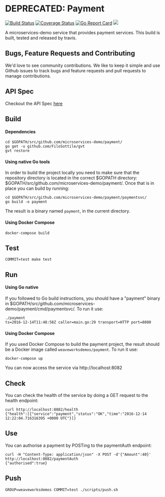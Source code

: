 # DEPRECATED: Payment
[![Build Status](https://travis-ci.org/microservices-demo/payment.svg?branch=master)](https://travis-ci.org/microservices-demo/payment)
[![Coverage Status](https://coveralls.io/repos/github/microservices-demo/payment/badge.svg?branch=master)](https://coveralls.io/github/microservices-demo/payment?branch=master)
[![Go Report Card](https://goreportcard.com/badge/github.com/microservices-demo/user)](https://goreportcard.com/report/github.com/microservices-demo/user)
[![](https://images.microbadger.com/badges/image/weaveworksdemos/payment.svg)](http://microbadger.com/images/weaveworksdemos/payment "Get your own image badge on microbadger.com")

A microservices-demo service that provides payment services.
This build is built, tested and released by travis.

## Bugs, Feature Requests and Contributing
We'd love to see community contributions. We like to keep it simple and use Github issues to track bugs and feature requests and pull requests to manage contributions.

## API Spec

Checkout the API Spec [here](http://microservices-demo.github.io/api/index?url=https://raw.githubusercontent.com/microservices-demo/payment/master/api-spec/payment.json)

## Build

#### Dependencies
```
cd $GOPATH/src/github.com/microservices-demo/payment/
go get -u github.com/FiloSottile/gvt
gvt restore
```

#### Using native Go tools
In order to build the project locally you need to make sure that the repository directory is located in the correct
$GOPATH directory: $GOPATH/src/github.com/microservices-demo/payment/. Once that is in place you can build by running:

```
cd $GOPATH/src/github.com/microservices-demo/payment/paymentsvc/
go build -o payment
```

The result is a binary named `payment`, in the current directory.

#### Using Docker Compose
`docker-compose build`

## Test
`COMMIT=test make test`

## Run 

#### Using Go native

If you followed to Go build instructions, you should have a "payment" binary in $GOPATH/src/github.com/microservices-demo/payment/cmd/paymentsvc/.
To run it use:
```
./payment
ts=2016-12-14T11:48:58Z caller=main.go:29 transport=HTTP port=8080
```

#### Using Docker Compose

If you used Docker Compose to build the payment project, the result should be a Docker image called `weaveworksdemos/payment`.
To run it use:
```
docker-compose up
```

You can now access the service via http://localhost:8082

## Check

You can check the health of the service by doing a GET request to the health endpoint:

```
curl http://localhost:8082/health
{"health":[{"service":"payment","status":"OK","time":"2016-12-14 12:22:04.716316395 +0000 UTC"}]}
```

## Use

You can authorise a payment by POSTing to the paymentAuth endpoint:

```
curl -H "Content-Type: application/json" -X POST -d'{"Amount":40}'  http://localhost:8082/paymentAuth
{"authorised":true}
```

## Push
`GROUP=weaveworksdemos COMMIT=test ./scripts/push.sh`
